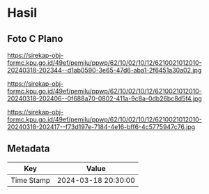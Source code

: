 # Hasil

## Foto C Plano

https://sirekap-obj-formc.kpu.go.id/49ef/pemilu/ppwp/62/10/02/10/12/6210021012010-20240318-202344--d1ab0590-3e65-47d6-aba1-2f6451a30a02.jpg

https://sirekap-obj-formc.kpu.go.id/49ef/pemilu/ppwp/62/10/02/10/12/6210021012010-20240318-202406--0f688a70-0802-411a-9c8a-0db26bc8d5f4.jpg

https://sirekap-obj-formc.kpu.go.id/49ef/pemilu/ppwp/62/10/02/10/12/6210021012010-20240318-202417--f73d197e-7184-4e16-bff6-4c5775947c76.jpg


## Metadata

| Key        | Value               |
| ---------- | ------------------- |
| Time Stamp | 2024-03-18 20:30:00 |



